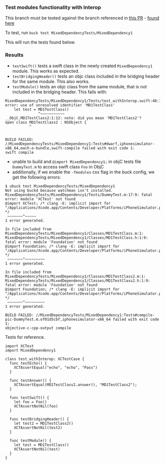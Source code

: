 ### Test modules functionality with Interop

This branch must be tested against the branch referenced in [this PR](https://github.com/facebook/buck/pull/983) - [found here](https://github.com/nguyentruongtho/buck/tree/tho/import_modules)

To test, run `buck test MixedDependencyTests/MixedDependency1`

This will run the tests found below.

### Results
- `testSwift()` tests a swift class in the newly created `MixedDependency1` module. This works as expected. 
- `testBridgingHeader()` tests an objc class included in the bridging header for the same module. This also works.
- `testModule()` tests an objc class from the same module, that is not included in the bridging header. This fails with:

```
MixedDependencyTests/MixedDependency1/Tests/test_withInterop.swift:40:16: error: use of unresolved identifier 'MD1TestClass'
    let test = MD1TestClass()
               ^~~~~~~~~~~~
__ObjC.MD1TestClass2:1:12: note: did you mean 'MD1TestClass2'?
open class MD1TestClass2 : NSObject {
           ^


BUILD FAILED: //MixedDependencyTests/MixedDependency1:Tests#dwarf,iphonesimulator-x86_64,mach-o-bundle,swift-compile failed with exit code 1:
swift compile
```

- unable to build and `@import MixedDependency1;` in objC tests file `DummyTest.m` to access swift class `Foo` in ObjC
- additionally, if we enable the `-fmodules` cxx flag in the buck config, we get the following errors:

```
$ ubuck test MixedDependencyTests/MixedDependency1
Not using buckd because watchman isn't installed.
MixedDependencyTests/MixedDependency1/Tests/DummyTest.m:17:9: fatal error: module 'XCTest' not found
@import XCTest; /* clang -E: implicit import for "/Applications/Xcode.app/Contents/Developer/Platforms/iPhoneSimulator.platform/Developer/Library/Frameworks/XCTest.framework/Headers/XCTest.h" */
 ~~~~~~~^~~~~~
1 error generated.

In file included from MixedDependencyTests/MixedDependency1/Classes/MD1TestClass.m:1:
MixedDependencyTests/MixedDependency1/Classes/MD1TestClass.h:1:9: fatal error: module 'Foundation' not found
@import Foundation; /* clang -E: implicit import for "/Applications/Xcode.app/Contents/Developer/Platforms/iPhoneSimulator.platform/Developer/SDKs/iPhoneSimulator.sdk/System/Library/Frameworks/Foundation.framework/Headers/Foundation.h" */
 ~~~~~~~^~~~~~~~~~
1 error generated.

In file included from MixedDependencyTests/MixedDependency1/Classes/MD1TestClass2.m:1:
MixedDependencyTests/MixedDependency1/Classes/MD1TestClass2.h:1:9: fatal error: module 'Foundation' not found
@import Foundation; /* clang -E: implicit import for "/Applications/Xcode.app/Contents/Developer/Platforms/iPhoneSimulator.platform/Developer/SDKs/iPhoneSimulator.sdk/System/Library/Frameworks/Foundation.framework/Headers/Foundation.h" */
 ~~~~~~~^~~~~~~~~~
1 error generated.

BUILD FAILED: //MixedDependencyTests/MixedDependency1:Tests#compile-pic-DummyTest.m.of01d5cbf,iphonesimulator-x86_64 failed with exit code 1:
objective-c-cpp-output compile
```


Tests for reference.

```objc
import XCTest
import MixedDependency1 

class test_withInterop: XCTestCase {
  func testEcho() {
    XCTAssertEqual("echo", "echo", "Pass")
  }

  func testAnswer() {
    XCTAssertEqual(MD1TestClass2.answer(), "MD1TestClass2");
  }

  func testSwift() {
    let foo = Foo()
    XCTAssertNotNil(foo)
  }

  func testBridgingHeader() {
    let test2 = MD1TestClass2()
    XCTAssertNotNil(test2)
  }

  func testModule() {
    let test = MD1TestClass()
    XCTAssertNotNil(test)
  }
}
```
